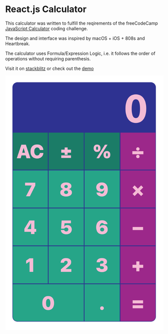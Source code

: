 # React.js Calculator

This calculator was written to fulfill the reqirements of the freeCodeCamp [JavaScript Calculator](https://www.freecodecamp.org/learn/front-end-development-libraries/front-end-development-libraries-projects/build-a-javascript-calculator) coding challenge.

The design and interface was inspired by macOS + iOS + 808s and Heartbreak.

The calculator uses Formula/Expression Logic, i.e. it follows the order of operations without requiring parenthesis.

Visit it on [stackblitz](https://react-ts-1cpsnv.stackblitz.io) or check out the [demo](https://qy741.csb.app/)

![Calculator Preview](fccCalculator.png)
